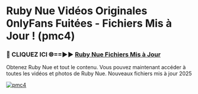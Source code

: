 # Ruby Nue Vidéos Originales 0nlyFans Fuitées - Fichiers Mis à Jour ! (pmc4)

<h3>🔴 CLIQUEZ ICI 🌐==►► <a href="https://tinyurl.com/2pmr4ezf" rel="nofollow">Ruby Nue Fichiers Mis à Jour</a></h3>

Obtenez Ruby Nue et tout le contenu. Vous pouvez maintenant accéder à toutes les vidéos et photos de Ruby Nue. Nouveaux fichiers mis à jour 2025

[![pmc4](https://i.imgur.com/6SNvagu.gif)](https://tinyurl.com/2pmr4ezf)
